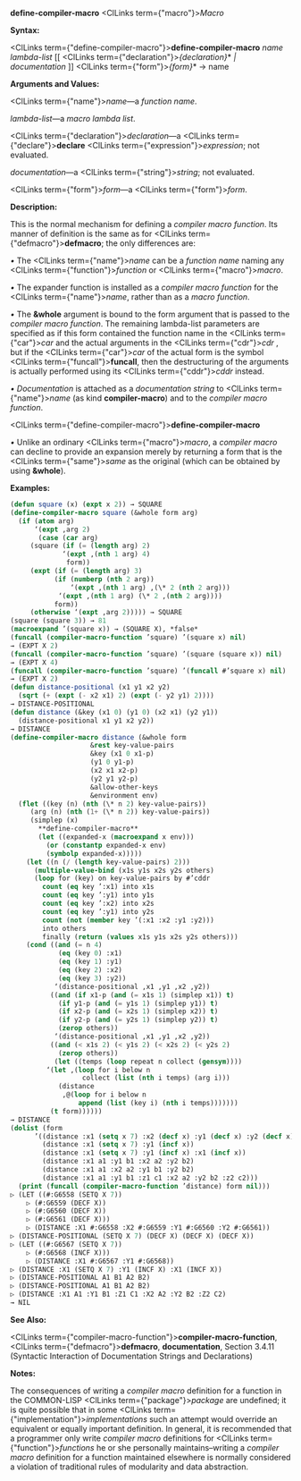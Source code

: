 **define-compiler-macro** <ClLinks  term={"macro"}><i>Macro</i></ClLinks> 



**Syntax:** 



<ClLinks  term={"define-compiler-macro"}><b>define-compiler-macro</b></ClLinks> *name lambda-list* [[ <ClLinks  term={"declaration"}><i>\{declaration\}</i></ClLinks>\* *| documentation* ]] <ClLinks  term={"form"}><i>\{form\}</i></ClLinks>\* → name 



**Arguments and Values:** 



<ClLinks  term={"name"}><i>name</i></ClLinks>—a *function name*. 



*lambda-list*—a *macro lambda list*. 



<ClLinks  term={"declaration"}><i>declaration</i></ClLinks>—a <ClLinks  term={"declare"}><b>declare</b></ClLinks> <ClLinks  term={"expression"}><i>expression</i></ClLinks>; not evaluated. 



*documentation*—a <ClLinks  term={"string"}><i>string</i></ClLinks>; not evaluated. 



<ClLinks  term={"form"}><i>form</i></ClLinks>—a <ClLinks  term={"form"}><i>form</i></ClLinks>. 



**Description:** 



This is the normal mechanism for defining a *compiler macro function*. Its manner of definition is the same as for <ClLinks  term={"defmacro"}><b>defmacro</b></ClLinks>; the only differences are: 



*•* The <ClLinks  term={"name"}><i>name</i></ClLinks> can be a *function name* naming any <ClLinks  term={"function"}><i>function</i></ClLinks> or <ClLinks  term={"macro"}><i>macro</i></ClLinks>. 



*•* The expander function is installed as a *compiler macro function* for the <ClLinks  term={"name"}><i>name</i></ClLinks>, rather than as a *macro function*. 



*•* The **&amp;whole** argument is bound to the form argument that is passed to the *compiler macro function*. The remaining lambda-list parameters are specified as if this form contained the function name in the <ClLinks  term={"car"}><i>car</i></ClLinks> and the actual arguments in the <ClLinks  term={"cdr"}><i>cdr</i></ClLinks> , but if the <ClLinks  term={"car"}><i>car</i></ClLinks> of the actual form is the symbol <ClLinks  term={"funcall"}><b>funcall</b></ClLinks>, then the destructuring of the arguments is actually performed using its <ClLinks  term={"cddr"}><i>cddr</i></ClLinks> instead. 



*• Documentation* is attached as a *documentation string* to <ClLinks  term={"name"}><i>name</i></ClLinks> (as kind **compiler-macro**) and to the *compiler macro function*.  







<ClLinks  term={"define-compiler-macro"}><b>define-compiler-macro</b></ClLinks> 



*•* Unlike an ordinary <ClLinks  term={"macro"}><i>macro</i></ClLinks>, a *compiler macro* can decline to provide an expansion merely by returning a form that is the <ClLinks  term={"same"}><i>same</i></ClLinks> as the original (which can be obtained by using **&amp;whole**). 



**Examples:**
```lisp
(defun square (x) (expt x 2)) → SQUARE 
(define-compiler-macro square (&whole form arg) 
  (if (atom arg) 
      ‘(expt ,arg 2) 
       (case (car arg) 
	 (square (if (= (length arg) 2) 
		     ‘(expt ,(nth 1 arg) 4) 
		      form)) 
	 (expt (if (= (length arg) 3) 
		   (if (numberp (nth 2 arg)) 
		       ‘(expt ,(nth 1 arg) ,(\* 2 (nth 2 arg))) 
			‘(expt ,(nth 1 arg) (\* 2 ,(nth 2 arg)))) 
		   form)) 
	 (otherwise ‘(expt ,arg 2))))) → SQUARE 
(square (square 3)) → 81 
(macroexpand ’(square x)) → (SQUARE X), *false* 
(funcall (compiler-macro-function ’square) ’(square x) nil) 
→ (EXPT X 2) 
(funcall (compiler-macro-function ’square) ’(square (square x)) nil) 
→ (EXPT X 4) 
(funcall (compiler-macro-function ’square) ’(funcall #’square x) nil) 
→ (EXPT X 2) 
(defun distance-positional (x1 y1 x2 y2) 
  (sqrt (+ (expt (- x2 x1) 2) (expt (- y2 y1) 2)))) 
→ DISTANCE-POSITIONAL 
(defun distance (&key (x1 0) (y1 0) (x2 x1) (y2 y1)) 
  (distance-positional x1 y1 x2 y2)) 
→ DISTANCE 
(define-compiler-macro distance (&whole form 
					&rest key-value-pairs 
					&key (x1 0 x1-p) 
					(y1 0 y1-p) 
					(x2 x1 x2-p) 
					(y2 y1 y2-p) 
					&allow-other-keys 
					&environment env) 
  (flet ((key (n) (nth (\* n 2) key-value-pairs)) 
	 (arg (n) (nth (1+ (\* n 2)) key-value-pairs)) 
	 (simplep (x)  
	   **define-compiler-macro** 
	   (let ((expanded-x (macroexpand x env))) 
	     (or (constantp expanded-x env) 
		 (symbolp expanded-x))))) 
    (let ((n (/ (length key-value-pairs) 2))) 
      (multiple-value-bind (x1s y1s x2s y2s others) 
	  (loop for (key) on key-value-pairs by #’cddr 
		count (eq key ’:x1) into x1s 
		count (eq key ’:y1) into y1s 
		count (eq key ’:x2) into x2s 
		count (eq key ’:y1) into y2s 
		count (not (member key ’(:x1 :x2 :y1 :y2))) 
		into others 
		finally (return (values x1s y1s x2s y2s others))) 
	(cond ((and (= n 4) 
		    (eq (key 0) :x1) 
		    (eq (key 1) :y1) 
		    (eq (key 2) :x2) 
		    (eq (key 3) :y2)) 
	       ‘(distance-positional ,x1 ,y1 ,x2 ,y2)) 
	      ((and (if x1-p (and (= x1s 1) (simplep x1)) t) 
		    (if y1-p (and (= y1s 1) (simplep y1)) t) 
		    (if x2-p (and (= x2s 1) (simplep x2)) t) 
		    (if y2-p (and (= y2s 1) (simplep y2)) t) 
		    (zerop others)) 
	       ‘(distance-positional ,x1 ,y1 ,x2 ,y2)) 
	      ((and (< x1s 2) (< y1s 2) (< x2s 2) (< y2s 2) 
		    (zerop others)) 
	       (let ((temps (loop repeat n collect (gensym)))) 
		 ‘(let ,(loop for i below n 
			      collect (list (nth i temps) (arg i))) 
		    (distance 
		     ,@(loop for i below n 
			     append (list (key i) (nth i temps))))))) 
	      (t form)))))) 
→ DISTANCE 
(dolist (form 
	  ’((distance :x1 (setq x 7) :x2 (decf x) :y1 (decf x) :y2 (decf x)) (distance :x1 (setq x 7) :y1 (decf x) :x2 (decf x) :y2 (decf x)) 
	    (distance :x1 (setq x 7) :y1 (incf x)) 
	    (distance :x1 (setq x 7) :y1 (incf x) :x1 (incf x)) 
	    (distance :x1 a1 :y1 b1 :x2 a2 :y2 b2) 
	    (distance :x1 a1 :x2 a2 :y1 b1 :y2 b2) 
	    (distance :x1 a1 :y1 b1 :z1 c1 :x2 a2 :y2 b2 :z2 c2))) 
  (print (funcall (compiler-macro-function ’distance) form nil))) 
▷ (LET ((#:G6558 (SETQ X 7))  
	▷ (#:G6559 (DECF X)) 
	▷ (#:G6560 (DECF X)) 
	▷ (#:G6561 (DECF X))) 
    ▷ (DISTANCE :X1 #:G6558 :X2 #:G6559 :Y1 #:G6560 :Y2 #:G6561)) 
▷ (DISTANCE-POSITIONAL (SETQ X 7) (DECF X) (DECF X) (DECF X)) 
▷ (LET ((#:G6567 (SETQ X 7)) 
	▷ (#:G6568 (INCF X))) 
    ▷ (DISTANCE :X1 #:G6567 :Y1 #:G6568)) 
▷ (DISTANCE :X1 (SETQ X 7) :Y1 (INCF X) :X1 (INCF X)) 
▷ (DISTANCE-POSITIONAL A1 B1 A2 B2) 
▷ (DISTANCE-POSITIONAL A1 B1 A2 B2) 
▷ (DISTANCE :X1 A1 :Y1 B1 :Z1 C1 :X2 A2 :Y2 B2 :Z2 C2) 
→ NIL 
```
**See Also:** 



<ClLinks  term={"compiler-macro-function"}><b>compiler-macro-function</b></ClLinks>, <ClLinks  term={"defmacro"}><b>defmacro</b></ClLinks>, **documentation**, Section 3.4.11 (Syntactic Interaction of Documentation Strings and Declarations) 



**Notes:** 



The consequences of writing a *compiler macro* definition for a function in the COMMON-LISP <ClLinks  term={"package"}><i>package</i></ClLinks> are undefined; it is quite possible that in some <ClLinks  term={"implementation"}><i>implementations</i></ClLinks> such an attempt would override an equivalent or equally important definition. In general, it is recommended that a programmer only write *compiler macro* definitions for <ClLinks  term={"function"}><i>functions</i></ClLinks> he or she personally maintains–writing a *compiler macro* definition for a function maintained elsewhere is normally considered a violation of traditional rules of modularity and data abstraction. 



